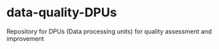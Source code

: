 data-quality-DPUs
=================

Repository for DPUs (Data processing units) for quality assessment and improvement
